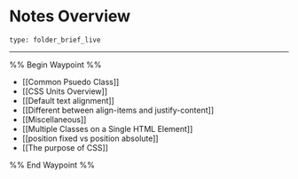 # Notes Overview
 
```ccard
type: folder_brief_live
```
 
---

%% Begin Waypoint %%
- [[Common Psuedo Class]]
- [[CSS Units Overview]]
- [[Default text alignment]]
- [[Different between align-items and justify-content]]
- [[Miscellaneous]]
- [[Multiple Classes on a Single HTML Element]]
- [[position fixed vs position absolute]]
- [[The purpose of CSS]]

%% End Waypoint %%